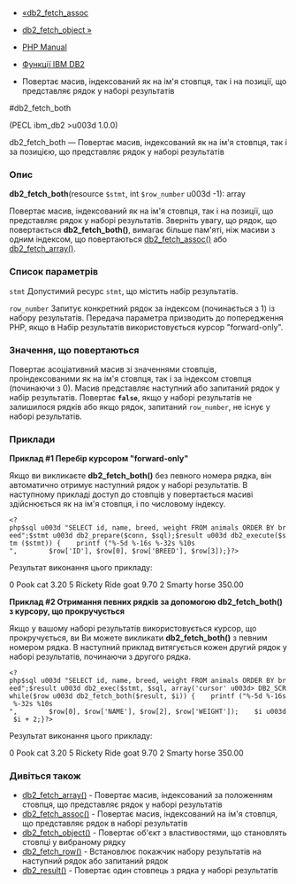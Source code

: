 - [«db2_fetch_assoc](function.db2-fetch-assoc.md)
- [db2_fetch_object »](function.db2-fetch-object.md)

- [PHP Manual](index.md)
- [Функції IBM DB2](ref.ibm-db2.md)
- Повертає масив, індексований як на ім'я стовпця, так і на
позиції, що представляє рядок у наборі результатів

#db2_fetch_both

(PECL ibm_db2 \>u003d 1.0.0)

db2_fetch_both — Повертає масив, індексований як на ім'я
стовпця, так і за позицією, що представляє рядок у наборі результатів

### Опис

**db2_fetch_both**(resource `$stmt`, int `$row_number` u003d -1): array

Повертає масив, індексований як на ім'я стовпця, так і на
позиції, що представляє рядок у наборі результатів. Зверніть увагу,
що рядок, що повертається **db2_fetch_both()**, вимагає більше пам'яті,
ніж масиви з одним індексом, що повертаються
[db2_fetch_assoc()](function.db2-fetch-assoc.md) або
[db2_fetch_array()](function.db2-fetch-array.md).

### Список параметрів

`stmt`
Допустимий ресурс `stmt`, що містить набір результатів.

`row_number`
Запитує конкретний рядок за індексом (починається з 1) із набору
результатів. Передача параметра призводить до попередження PHP, якщо в
Набір результатів використовується курсор "forward-only".

### Значення, що повертаються

Повертає асоціативний масив зі значеннями стовпців,
проіндексованими як на ім'я стовпця, так і за індексом стовпця
(починаючи з 0). Масив представляє наступний або запитаний рядок у
набір результатів. Повертає **`false`**, якщо у наборі результатів не
залишилося рядків або якщо рядок, запитаний `row_number`, не існує
у наборі результатів.

### Приклади

**Приклад #1 Перебір курсором "forward-only"**

Якщо ви викликаєте **db2_fetch_both()** без певного номера рядка,
він автоматично отримує наступний рядок у наборі результатів. В
наступному прикладі доступ до стовпців у повертається масиві
здійснюється як на ім'я стовпця, і по числовому індексу.

` <?php$sql u003d "SELECT id, name, breed, weight FROM animals ORDER BY breed";$stmt u003d db2_prepare($conn, $sql);$result u003d db2_execute($stm ($stmt)) {    printf ("%-5d %-16s %-32s %10s
",        $row['ID'], $row[0], $row['BREED'], $row[3]);}?> `

Результат виконання цього прикладу:

0 Pook cat 3.20
5 Rickety Ride goat 9.70
2 Smarty horse 350.00

**Приклад #2 Отримання певних рядків за допомогою **db2_fetch_both()**
з курсору, що прокручується**

Якщо у вашому наборі результатів використовується курсор, що прокручується, ви
Ви можете викликати **db2_fetch_both()** з певним номером рядка. В
наступний приклад витягується кожен другий рядок у наборі результатів,
починаючи з другого рядка.

` <?php$sql u003d "SELECT id, name, breed, weight FROM animals ORDER BY breed";$result u003d db2_exec($stmt, $sql, array('cursor' u003d> DB2_SCR while($row u003d db2_fetch_both($result, $i)) {    printf ("%-5d %-16s %-32s %10s
",        $row[0], $row['NAME'], $row[2], $row['WEIGHT']);    $i u003d $i + 2;}?> `

Результат виконання цього прикладу:

0 Pook cat 3.20
5 Rickety Ride goat 9.70
2 Smarty horse 350.00

### Дивіться також

- [db2_fetch_array()](function.db2-fetch-array.md) - Повертає
масив, індексований за положенням стовпця, що представляє рядок
у наборі результатів
- [db2_fetch_assoc()](function.db2-fetch-assoc.md) - Повертає
масив, індексований на ім'я стовпця, що представляє рядок в
наборі результатів
- [db2_fetch_object()](function.db2-fetch-object.md) - Повертає
об'єкт з властивостями, що становлять стовпці у вибраному рядку
- [db2_fetch_row()](function.db2-fetch-row.md) - Встановлює
покажчик набору результатів на наступний рядок або запитаний
рядок
- [db2_result()](function.db2-result.md) - Повертає один стовпець
з рядка у наборі результатів
